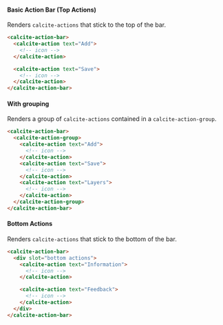 #### Basic Action Bar (Top Actions)

Renders `calcite-actions` that stick to the top of the bar.

```html
<calcite-action-bar>
  <calcite-action text="Add">
    <!-- icon -->
  </calcite-action>

  <calcite-action text="Save">
    <!-- icon -->
  </calcite-action>
</calcite-action-bar>
```

#### With grouping

Renders a group of `calcite-actions` contained in a `calcite-action-group`.

```html
<calcite-action-bar>
  <calcite-action-group>
    <calcite-action text="Add">
      <!-- icon -->
    </calcite-action>
    <calcite-action text="Save">
      <!-- icon -->
    </calcite-action>
    <calcite-action text="Layers">
      <!-- icon -->
    </calcite-action>
  </calcite-action-group>
</calcite-action-bar>
```

#### Bottom Actions

Renders `calcite-actions` that stick to the bottom of the bar.

```html
<calcite-action-bar>
  <div slot="bottom actions">
    <calcite-action text="Information">
      <!-- icon -->
    </calcite-action>

    <calcite-action text="Feedback">
      <!-- icon -->
    </calcite-action>
  </div>
</calcite-action-bar>
```
